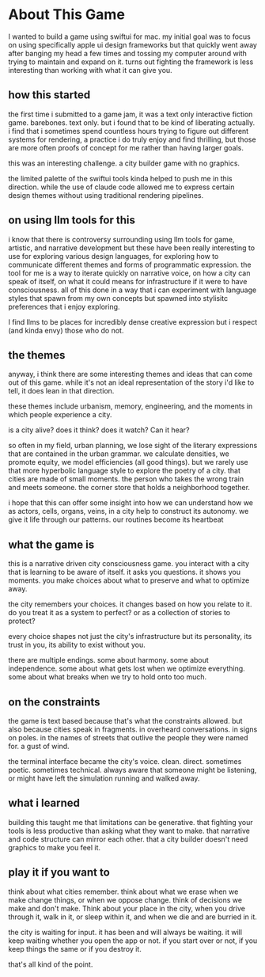 # About This Game

I wanted to build a game using swiftui for mac. my initial goal was to focus on using specifically apple ui design frameworks but that quickly went away after banging my head a few times and tossing my computer around with trying to maintain and expand on it. turns out fighting the framework is less interesting than working with what it can give you.

## how this started

the first time i submitted to a game jam, it was a text only interactive fiction game. barebones. text only. but i found that to be kind of liberating actually. i find that i sometimes spend countless hours trying to figure out different systems for rendering, a practice i do truly enjoy and find thrilling, but those are more often proofs of concept for me rather than having larger goals.

this was an interesting challenge. a city builder game with no graphics.

the limited palette of the swiftui tools kinda helped to push me in this direction. while the use of claude code allowed me to express certain design themes without using traditional rendering pipelines.

## on using llm tools for this

i know that there is controversy surrounding using llm tools for game, artistic, and narrative development but these have been really interesting to use for exploring various design languages, for exploring how to communicate different themes and forms of programmatic expression. the tool for me is a way to iterate quickly on narrative voice, on how a city can speak of itself, on what it could means for infrastructure if it were to have consciousness. all of this done in a way that i can experiment with language styles that spawn from my own concepts but spawned into stylisitc preferences that i enjoy exploring.

I find llms to be places for incredibly dense creative expression but i respect (and kinda envy) those who do not.

## the themes

anyway, i think there are some interesting themes and ideas that can come out of this game. while it's not an ideal representation of the story i'd like to tell, it does lean in that direction.

these themes include urbanism, memory, engineering, and the moments in which people experience a city.

is a city alive? does it think? does it watch? Can it hear?

so often in my field, urban planning, we lose sight of the literary expressions that are contained in the urban grammar. we calculate densities, we promote equity, we model efficiencies (all good things). but we rarely use that more hyperbolic language style to explore the poetry of a city. that cities are made of small moments. the person who takes the wrong train and meets someone. the corner store that holds a neighborhood together.

i hope that this can offer some insight into how we can understand how we as actors, cells, organs, veins, in a city help to construct its autonomy. we give it life through our patterns. our routines become its heartbeat

## what the game is

this is a narrative driven city consciousness game. you interact with a city that is learning to be aware of itself. it asks you questions. it shows you moments. you make choices about what to preserve and what to optimize away.

the city remembers your choices. it changes based on how you relate to it. do you treat it as a system to perfect? or as a collection of stories to protect?

every choice shapes not just the city's infrastructure but its personality, its trust in you, its ability to exist without you.

there are multiple endings. some about harmony. some about independence. some about what gets lost when we optimize everything. some about what breaks when we try to hold onto too much.

## on the constraints

the game is text based because that's what the constraints allowed. but also because cities speak in fragments. in overheard conversations. in signs on poles. in the names of streets that outlive the people they were named for. a gust of wind.

the terminal interface became the city's voice. clean. direct. sometimes poetic. sometimes technical. always aware that someone might be listening, or might have left the simulation running and walked away.

## what i learned

building this taught me that limitations can be generative. that fighting your tools is less productive than asking what they want to make. that narrative and code structure can mirror each other. that a city builder doesn't need graphics to make you feel it.

## play it if you want to

think about what cities remember. think about what we erase when we make change things, or when we oppose change. think of decisions we make and don't make. Think about your place in the city, when you drive through it, walk in it, or sleep within it, and when we die and are burried in it.

the city is waiting for input. it has been and will always be waiting. it will keep waiting whether you open the app or not. if you start over or not, if you keep things the same or if you destroy it.

that's all kind of the point.